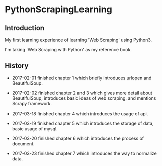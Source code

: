 # PythonScrapingLearning

## Introduction

My first learning experience of learning 'Web Scraping' using Python3.

I'm taking 'Web Scraping with Python' as my reference book.

## History

* 2017-02-01 finished chapter 1 which briefly introduces urlopen and BeautifulSoup.

* 2017-02-02 finished chapter 2 and 3 which gives more detail about BeautifulSoup, introduces basic ideas of web scraping, and mentions Scrapy framework.

* 2017-03-18 finished chapter 4 which introduces the usage of api.

* 2017-03-19 finished chapter 5 which introduces the storage of data, basic usage of mysql.

* 2017-03-20 finished chapter 6 which introduces the process of document.

* 2017-03-23 finished chapter 7 which introduces the way to normalize data.
